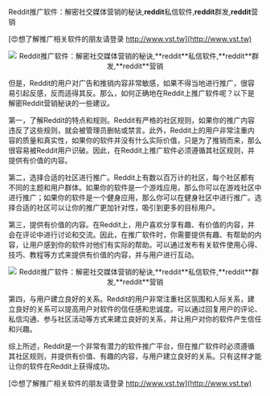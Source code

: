 Reddit推广软件：解密社交媒体营销的秘诀,**reddit**私信软件,**reddit**群发,**reddit**营销

[😍想了解推广相关软件的朋友请登录 http://www.vst.tw](http://www.vst.tw)

 <center><img src="https://vst.tw/MP4/tuiguang/png/6.png" alt="Reddit推广软件：解密社交媒体营销的秘诀,**reddit**私信软件,**reddit**群发,**reddit**营销"></center>

但是，Reddit的用户对广告和推销内容非常敏感，如果不得当地进行推广，很容易引起反感，反而适得其反。那么，如何正确地在Reddit上推广软件呢？以下是解密Reddit营销秘诀的一些建议。

第一，了解Reddit的特点和规则。Reddit有严格的社区规则，如果你的推广内容违反了这些规则，就会被管理员删帖或禁言。此外，Reddit上的用户非常注重内容的质量和真实性，如果你的软件并没有什么实际价值，只是为了推销而来，那么很容易被Reddit用户识破。因此，在Reddit上推广软件必须遵循其社区规则，并提供有价值的内容。

第二，选择合适的社区进行推广。Reddit上有数以百万计的社区，每个社区都有不同的主题和用户群体。如果你的软件是一个游戏应用，那么你可以在游戏社区中进行推广；如果你的软件是一个健身应用，那么你可以在健身社区中进行推广。选择合适的社区可以让你的推广更加针对性，吸引到更多的目标用户。

第三，提供有价值的内容。在Reddit上，用户喜欢分享有趣、有价值的内容，并会在评论中进行讨论和交流。因此，在推广软件时，你需要提供有趣、有帮助的内容，让用户感到你的软件对他们有实际的帮助。可以通过发布有关软件使用心得、技巧、教程等方式来提供有价值的内容，并与用户进行互动。

 <center><img src="https://vst.tw/MP4/tuiguang/png/4.png" alt="Reddit推广软件：解密社交媒体营销的秘诀,**reddit**私信软件,**reddit**群发,**reddit**营销"></center>

第四，与用户建立良好的关系。Reddit的用户非常注重社区氛围和人际关系，建立良好的关系可以提高用户对软件的信任感和忠诚度。可以通过回复用户的评论、私信沟通、参与社区活动等方式来建立良好的关系，并让用户对你的软件产生信任和兴趣。

综上所述，Reddit是一个非常有潜力的软件推广平台，但在推广软件时必须遵循其社区规则，并提供有价值、有趣的内容，与用户建立良好的关系。只有这样才能让你的软件在Reddit上获得成功。

[😍想了解推广相关软件的朋友请登录 http://www.vst.tw](http://www.vst.tw)



